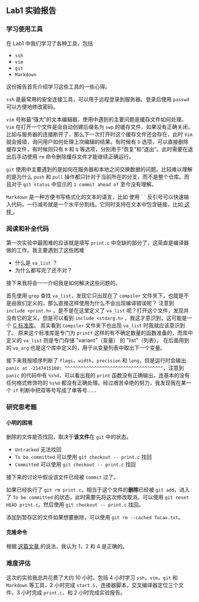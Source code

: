 Lab1 实验报告
----------------
### 学习使用工具
在 Lab1 中我们学习了各种工具，包括

- `ssh`
- `vim`
- `git`
- `Markdown`

这份报告首先介绍学习这些工具的一些心得。

`ssh` 是最常用的安全连接工具，可以用于远程登录到服务器。登录后使用 `passwd` 可以方便地修改密码。

`vim` 号称最“强大”的文本编辑器，使用中遇到的主要问题是缓存文件如何处理。`Vim` 在打开一个文件是会自动创建后缀名为 `swp` 的缓存文件，如果没有正确关闭，比如与服务器的连接断开了，那么下一次打开时这个缓存文件还会存在，此时 `Vim` 就会报错，询问用户如何处理上次编辑的结果。有时候有 `D` 选项，可以直接删除缓存文件，有时候则只有 `R` 和 `Q` 等选项，分别用于“恢复”和“退出”。此时需要在退出后手动使用 `rm` 命令删除缓存文件才能继续正确运行。

`git` 使用中主要遇到的是如何在服务器和本地之间交换数据的问题。比较难以理解的是为什么 `push` 和 `pull` 操作都只针对于当前所在的分支，而不是整个仓库。而且对于 `git status` 中显示的 `1 commit ahead of` 至今没有理解。

`Markdown` 是一种方便书写格式化的文本的语言，比如 使用 \` \` 反引号可以快速输入代码，一行减号就是一个水平分割线。它同时支持在文本中包含链接，比如<a href="https://www.facebook.com/MichaelMa2014"> 这样 </a>。

### 阅读和补全代码
第一次实验中最困难的应该就是填写 `print.c` 中空缺的部分了，这简直是编译器做的工作。我主要遇到了这些困难

- 什么是 `va_list` ？
- 为什么都写完了还不对？

接下来我将会一一介绍我是如何解决这些问题的。

首先使用 `grep` 查找 `va_list`，发现它只出现在了 `compiler` 文件夹下，也就是不是由我们定义的。那么直接这样使用为什么不会出现编译错误呢？
注意到 `include <print.h>` ，是不是在这里定义了 `va_list` 呢？打开这个文件，发现并没有它的定义，但是可以看到 `include <stdarg.h>` ，我这才意识到，这可能是一个 <a href =http://www.cplusplus.com/reference/cstdarg/>C 标准库</a>。
其实看到 `Compiler` 文件夹下也出现 `va_list` 时我就应该意识到了。
原来这个标准库是专门为 `printf` 这样的有不确定数量的函数准备的，而库中定义的 `va_list` 则是专门存储 "variant"（变量） 的 "list"（列表）。
在后面用到的 `va_arg` 也是这个库中定义的，用于从变量列表中取出下一个变量。

接下来我按顺序判断了 `flags`，`width`，`precision` 和 `long`，但是运行时会输出`panic at -2147415180: ^^^^^^^^^^^^^^^^^^^^^^^^^^^^^^^^^^^^^`，注意到 `panic` 的代码中有 `%s%d`，可以看出我的 `print` 函数没有正确输出，连基本的没有任何格式修饰符的 `%s%d` 都没有正确处理。经过艰苦卓绝的努力，我发现我在某一个 `if` 判断中把双等号写成了单等号……

### 研究思考题
#### 小明的困境

删除的文件能否找回，取决于**该文件**在 `git` 中的状态。

- `Untracked` 无法找回
- `To be committed` 可以使用 `git checkout -- print.c` 找回
- `Committed` 可以使用 `git checkout -- print.c` 找回

接下来的讨论中假设该文件已经被 `commit` 过了。

如果已经执行了 `git rm print.c`，相当于这个文件的**删除**已经被 `git add`，进入了 `To be committed` 的状态，此时需要先将这次修改取消。可以使用 `git reset HEAD print.c`。然后使用 `git checkout -- print.c` 找回。

添加到暂存区的文件如果想要删除，可以使用 `git rm --cached Tucao.txt`。

#### 克隆命令

根据 <a href="http://web.mit.edu/~mkgray/project/silk/root/afs/sipb/project/git/git-doc/git-clone.html"> 这篇文章 </a> 的说法，我认为 1，2 和 4 是正确的。

### 难度评估
这次的实验我总共花费了大约 10 小时。包括 4 小时学习 `ssh`，`vim`，`git` 和 `Markdown` 等工具，2 小时完成 `start.S`，连接器脚本，交叉编译器定位三个文件，3 小时完成 `print.c`，和 2 小时完成实验报告。
